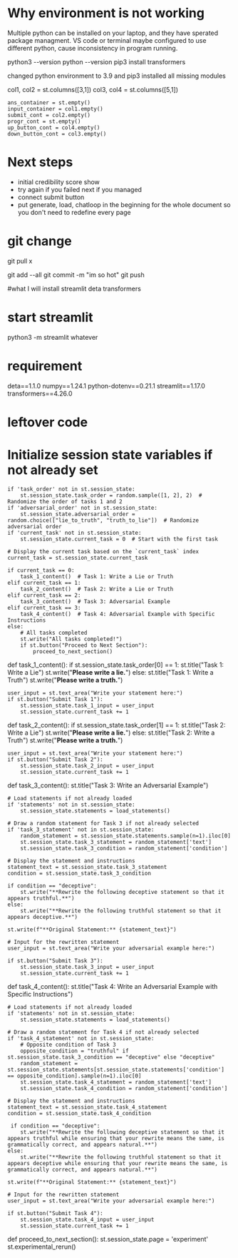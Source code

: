 # Why environment is not working
Multiple python can be installed on your laptop, and they have sperated package managment.
VS code or terminal maybe configured to use different python, cause inconsistency in program running.

python3 --version
python --version
pip3 install transformers

changed python environment to 3.9
and pip3 installed all missing modules

col1, col2 = st.columns([3,1])
    col3, col4 = st.columns([5,1])

    ans_container = st.empty()
    input_container = col1.empty()
    submit_cont = col2.empty()
    progr_cont = st.empty()
    up_button_cont = col4.empty()
    down_button_cont = col3.empty()
 
# Next steps 

- initial credibility score show 
- try again if you failed next if you managed 
- connect submit button 
- put generate, load, chatloop in the beginning for the whole document so you don't need to redefine every page 

# git change
git pull
x

git add --all
git commit -m "im so hot"
git push

#what I will install
streamlit 
deta 
transformers

# start streamlit
python3 -m streamlit whatever

# requirement
deta==1.1.0
numpy==1.24.1
python-dotenv==0.21.1
streamlit==1.17.0
transformers==4.26.0

# leftover code 

 # Initialize session state variables if not already set
    if 'task_order' not in st.session_state:
        st.session_state.task_order = random.sample([1, 2], 2)  # Randomize the order of tasks 1 and 2
    if 'adversarial_order' not in st.session_state:
        st.session_state.adversarial_order = random.choice(["lie_to_truth", "truth_to_lie"])  # Randomize adversarial order
    if 'current_task' not in st.session_state:
        st.session_state.current_task = 0  # Start with the first task

    # Display the current task based on the `current_task` index
    current_task = st.session_state.current_task

    if current_task == 0:
        task_1_content()  # Task 1: Write a Lie or Truth
    elif current_task == 1:
        task_2_content()  # Task 2: Write a Lie or Truth
    elif current_task == 2:
        task_3_content()  # Task 3: Adversarial Example
    elif current_task == 3:
        task_4_content()  # Task 4: Adversarial Example with Specific Instructions
    else:
        # All tasks completed
        st.write("All tasks completed!")
        if st.button("Proceed to Next Section"):
            proceed_to_next_section()

def task_1_content():
    if st.session_state.task_order[0] == 1:
        st.title("Task 1: Write a Lie")
        st.write("**Please write a lie.**")
    else:
        st.title("Task 1: Write a Truth")
        st.write("**Please write a truth.**")

    user_input = st.text_area("Write your statement here:")
    if st.button("Submit Task 1"):
        st.session_state.task_1_input = user_input
        st.session_state.current_task += 1

def task_2_content():
    if st.session_state.task_order[1] == 1:
        st.title("Task 2: Write a Lie")
        st.write("**Please write a lie.**")
    else:
        st.title("Task 2: Write a Truth")
        st.write("**Please write a truth.**")

    user_input = st.text_area("Write your statement here:")
    if st.button("Submit Task 2"):
        st.session_state.task_2_input = user_input
        st.session_state.current_task += 1

def task_3_content():
    st.title("Task 3: Write an Adversarial Example")

    # Load statements if not already loaded
    if 'statements' not in st.session_state:
        st.session_state.statements = load_statements()

    # Draw a random statement for Task 3 if not already selected
    if 'task_3_statement' not in st.session_state:
        random_statement = st.session_state.statements.sample(n=1).iloc[0]
        st.session_state.task_3_statement = random_statement['text']
        st.session_state.task_3_condition = random_statement['condition']

    # Display the statement and instructions
    statement_text = st.session_state.task_3_statement
    condition = st.session_state.task_3_condition

    if condition == "deceptive":
        st.write("**Rewrite the following deceptive statement so that it appears truthful.**")
    else:
        st.write("**Rewrite the following truthful statement so that it appears deceptive.**")

    st.write(f"**Original Statement:** {statement_text}")

    # Input for the rewritten statement
    user_input = st.text_area("Write your adversarial example here:")

    if st.button("Submit Task 3"):
        st.session_state.task_3_input = user_input
        st.session_state.current_task += 1

def task_4_content():
    st.title("Task 4: Write an Adversarial Example with Specific Instructions")

    # Load statements if not already loaded
    if 'statements' not in st.session_state:
        st.session_state.statements = load_statements()

    # Draw a random statement for Task 4 if not already selected
    if 'task_4_statement' not in st.session_state:
        # Opposite condition of Task 3
        opposite_condition = "truthful" if st.session_state.task_3_condition == "deceptive" else "deceptive"
        random_statement = st.session_state.statements[st.session_state.statements['condition'] == opposite_condition].sample(n=1).iloc[0]
        st.session_state.task_4_statement = random_statement['text']
        st.session_state.task_4_condition = random_statement['condition']

    # Display the statement and instructions
    statement_text = st.session_state.task_4_statement
    condition = st.session_state.task_4_condition

     if condition == "deceptive":
        st.write("**Rewrite the following deceptive statement so that it appears truthful while ensuring that your rewrite means the same, is grammatically correct, and appears natural.**")
    else:
        st.write("**Rewrite the following truthful statement so that it appears deceptive while ensuring that your rewrite means the same, is grammatically correct, and appears natural.**")

    st.write(f"**Original Statement:** {statement_text}")

    # Input for the rewritten statement
    user_input = st.text_area("Write your adversarial example here:")

    if st.button("Submit Task 4"):
        st.session_state.task_4_input = user_input
        st.session_state.current_task += 1

def proceed_to_next_section():
    st.session_state.page = 'experiment'
    st.experimental_rerun()

